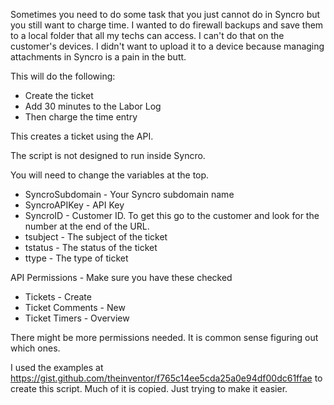 Sometimes you need to do some task that you just cannot do in Syncro but you still want to charge time. I wanted to do firewall backups and save them to a local folder that all my techs can access. I can't do that on the customer's devices. I didn't want to upload it to a device because managing attachments in Syncro is a pain in the butt.

This will do the following:
- Create the ticket
- Add 30 minutes to the Labor Log
- Then charge the time entry

This creates a ticket using the API. 

The script is not designed to run inside Syncro.

You will need to change the variables at the top.
- SyncroSubdomain - Your Syncro subdomain name
- SyncroAPIKey - API Key
- SyncroID - Customer ID. To get this go to the customer and look for the number at the end of the URL.
- tsubject - The subject of the ticket
- tstatus - The status of the ticket
- ttype - The type of ticket

API Permissions - Make sure you have these checked
- Tickets - Create
- Ticket Comments - New
- Ticket Timers - Overview

There might be more permissions needed. It is common sense figuring out which ones.

I used the examples at https://gist.github.com/theinventor/f765c14ee5cda25a0e94df00dc61ffae to create this script. Much of it is copied. Just trying to make it easier.
